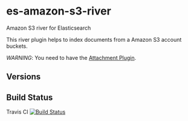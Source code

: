 es-amazon-s3-river
==================

Amazon S3 river for Elasticsearch

This river plugin helps to index documents from a Amazon S3 account buckets.

*WARNING*: You need to have the [Attachment Plugin](https://github.com/elasticsearch/elasticsearch-mapper-attachments).

Versions
--------

Build Status
------------

Travis CI [![Build Status](https://travis-ci.org/lbroudoux/es-amazon-s3-river.png?branch=master)](https://travis-ci.org/lbroudoux/es-amazon-s3-river)
